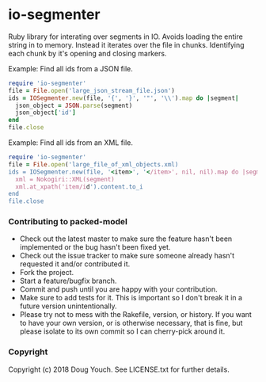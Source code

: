 # io-segmenter

Ruby library for interating over segments in IO.  Avoids loading the entire string in to memory.  Instead it iterates over the file in chunks.  Identifying each chunk by it's opening and closing markers.

Example: Find all ids from a JSON file.

```ruby
require 'io-segmenter'
file = File.open('large_json_stream_file.json')
ids = IOSegmenter.new(file, '{', '}', '"', '\\').map do |segment|
  json_object = JSON.parse(segment)
  json_object['id']
end
file.close
```
Example: Find all ids from an XML file.

```ruby
require 'io-segmenter'
file = File.open('large_file_of_xml_objects.xml)
ids = IOSegmenter.new(file, '<item>', '</item>', nil, nil).map do |segment|
  xml = Nokogiri::XML(segment)
  xml.at_xpath('item/id').content.to_i
end
file.close
```

### Contributing to packed-model
 
* Check out the latest master to make sure the feature hasn't been implemented or the bug hasn't been fixed yet.
* Check out the issue tracker to make sure someone already hasn't requested it and/or contributed it.
* Fork the project.
* Start a feature/bugfix branch.
* Commit and push until you are happy with your contribution.
* Make sure to add tests for it. This is important so I don't break it in a future version unintentionally.
* Please try not to mess with the Rakefile, version, or history. If you want to have your own version, or is otherwise necessary, that is fine, but please isolate to its own commit so I can cherry-pick around it.

### Copyright

Copyright (c) 2018 Doug Youch. See LICENSE.txt for
further details.

